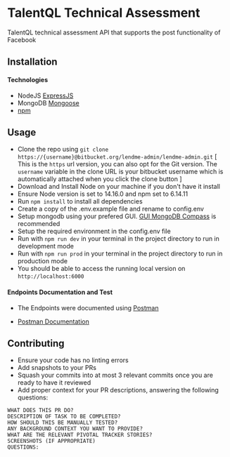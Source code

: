 # TalentQL Technical Assessment
TalentQL technical assessment API that supports the post functionality of Facebook

## Installation

#### Technologies
* NodeJS [ExpressJS](https://expressjs.com/)
* MongoDB [Mongoose](https://mongoosejs.com/)
* [npm](https://www.npmjs.com/)


## Usage

* Clone the repo using ```git clone https://{username}@bitbucket.org/lendme-admin/lendme-admin.git``` 
[ This is the `https` url version, you can also opt for the Git version. The ```username``` variable in the clone URL is your bitbucket username which is automatically attached when you click the clone button ]
* Download and Install Node on your machine if you don't have it install
* Ensure Node version is set to 14.16.0 and npm set to 6.14.11
* Run ```npm install``` to install all dependencies
* Create a copy of the .env.example file and rename to config.env
* Setup mongodb using your prefered GUI. [GUI MongoDB Compass](https://www.mongodb.com/products/compass) is recommended
* Setup the required environment in the config.env file
* Run with ```npm run dev``` in your terminal in the project directory to run in development mode
* Run with ```npm run prod``` in your terminal in the project directory to run in production mode
* You should be able to access the running local version on ```http://localhost:6000```

#### Endpoints Documentation and Test

- The Endpoints were documented using [Postman](https://www.postman.com/)

- [Postman Documentation](https://documenter.getpostman.com/view/11729266/TzeRpqQC)


## Contributing

* Ensure your code has no linting errors
* Add snapshots to your PRs
* Squash your commits into at most 3 relevant commits once you are ready to have it reviewed
* Add proper context for your PR descriptions, answering the following questions:

```
WHAT DOES THIS PR DO?
DESCRIPTION OF TASK TO BE COMPLETED?
HOW SHOULD THIS BE MANUALLY TESTED?
ANY BACKGROUND CONTEXT YOU WANT TO PROVIDE?
WHAT ARE THE RELEVANT PIVOTAL TRACKER STORIES?
SCREENSHOTS (IF APPROPRIATE)
QUESTIONS:
```

